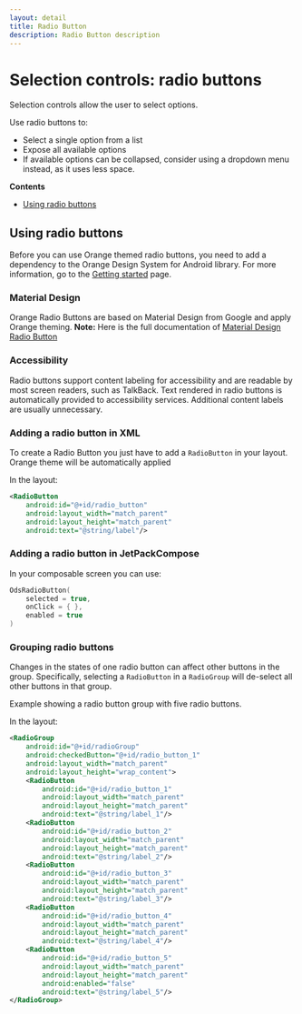 ```yaml
---
layout: detail
title: Radio Button
description: Radio Button description
---
```


# Selection controls: radio buttons

Selection controls allow the user to select options.

Use radio buttons to:

*   Select a single option from a list
*   Expose all available options
*   If available options can be collapsed, consider using a dropdown menu
    instead, as it uses less space.

**Contents**

*   [Using radio buttons](#using-radio-buttons)

## Using radio buttons

Before you can use Orange themed radio buttons, you need to add a dependency to the Orange Design
System for Android library. For more information, go to the
[Getting started](../getting-started.md) page.

### Material Design

Orange Radio Buttons are based on Material Design from Google and apply Orange theming.
**Note:** Here is the full documentation
of [Material Design Radio Button](https://material.io/components/radio-buttons/)

### Accessibility

Radio buttons support content labeling for accessibility and are readable by
most screen readers, such as TalkBack. Text rendered in radio buttons is
automatically provided to accessibility services. Additional content labels are
usually unnecessary.

### Adding a radio button in XML

To create a Radio Button you just have to add a `RadioButton` in your layout. Orange theme will be
automatically applied

In the layout:

```xml
<RadioButton
    android:id="@+id/radio_button"
    android:layout_width="match_parent"
    android:layout_height="match_parent"
    android:text="@string/label"/>
```

### Adding a radio button in JetPackCompose

In your composable screen you can use:

```kotlin
OdsRadioButton(
    selected = true,
    onClick = { },
    enabled = true
)
```

### Grouping radio buttons

Changes in the states of one radio button can affect other buttons in the group.
Specifically, selecting a `RadioButton` in a `RadioGroup` will de-select all
other buttons in that group.

Example showing a radio button group with five radio buttons.

In the layout:

```xml
<RadioGroup
    android:id="@+id/radioGroup"
    android:checkedButton="@+id/radio_button_1"
    android:layout_width="match_parent"
    android:layout_height="wrap_content">
    <RadioButton
        android:id="@+id/radio_button_1"
        android:layout_width="match_parent"
        android:layout_height="match_parent"
        android:text="@string/label_1"/>
    <RadioButton
        android:id="@+id/radio_button_2"
        android:layout_width="match_parent"
        android:layout_height="match_parent"
        android:text="@string/label_2"/>
    <RadioButton
        android:id="@+id/radio_button_3"
        android:layout_width="match_parent"
        android:layout_height="match_parent"
        android:text="@string/label_3"/>
    <RadioButton
        android:id="@+id/radio_button_4"
        android:layout_width="match_parent"
        android:layout_height="match_parent"
        android:text="@string/label_4"/>
    <RadioButton
        android:id="@+id/radio_button_5"
        android:layout_width="match_parent"
        android:layout_height="match_parent"
        android:enabled="false"
        android:text="@string/label_5"/>
</RadioGroup>
```